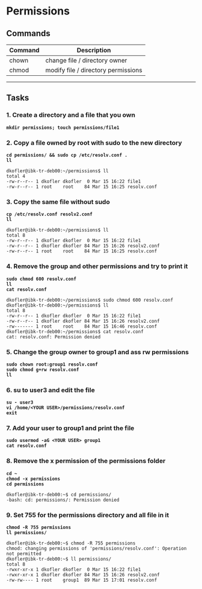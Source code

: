 # Permissions
## Commands
| Command | Description |
| ---| --- |
| chown | change file / directory owner |
| chmod | modify file / directory permissions |
---

## Tasks
### 1. Create a directory and a file that you own
**`mkdir permissions; touch permissions/file1`**  

### 2. Copy a file owned by root with sudo to the new directory
**`cd permissions/ && sudo cp /etc/resolv.conf .`**  
**`ll`**  
```
dkofler@ibk-tr-deb00:~/permissions$ ll
total 4
-rw-r--r-- 1 dkofler dkofler  0 Mar 15 16:22 file1
-rw-r--r-- 1 root    root    84 Mar 15 16:25 resolv.conf
```
### 3. Copy the same file without sudo
**`cp /etc/resolv.conf resolv2.conf`**  
**`ll`**
```
dkofler@ibk-tr-deb00:~/permissions$ ll
total 8
-rw-r--r-- 1 dkofler dkofler  0 Mar 15 16:22 file1
-rw-r--r-- 1 dkofler dkofler 84 Mar 15 16:26 resolv2.conf
-rw-r--r-- 1 root    root    84 Mar 15 16:25 resolv.conf
```
### 4. Remove the group and other permissions and try to print it
**`sudo chmod 600 resolv.conf`**  
**`ll`**  
**`cat resolv.conf`**
```
dkofler@ibk-tr-deb00:~/permissions$ sudo chmod 600 resolv.conf
dkofler@ibk-tr-deb00:~/permissions$ ll
total 8
-rw-r--r-- 1 dkofler dkofler  0 Mar 15 16:22 file1
-rw-r--r-- 1 dkofler dkofler 84 Mar 15 16:26 resolv2.conf
-rw------- 1 root    root    84 Mar 15 16:46 resolv.conf
dkofler@ibk-tr-deb00:~/permissions$ cat resolv.conf 
cat: resolv.conf: Permission denied
```

### 5. Change the group owner to group1 and ass rw permissions
**`sudo chown root:group1 resolv.conf`**  
**`sudo chmod g+rw resolv.conf`**  
**`ll`**

### 6. su to user3 and edit the file
**`su - user3`**  
**`vi /home/<YOUR USER>/permissions/resolv.conf`**  
**`exit`**

### 7. Add your user to group1 and print the file
**`sudo usermod -aG <YOUR USER> group1`**  
**`cat resolv.conf`**  

### 8. Remove the x permission of the permissions folder
**`cd ~`**  
**`chmod -x permissions`**  
**`cd permissions`**  
```
dkofler@ibk-tr-deb00:~$ cd permissions/
-bash: cd: permissions/: Permission denied
```

### 9. Set 755 for the permissions directory and all file in it
**`chmod -R 755 permissions`**  
**`ll permissions/`**  
```
dkofler@ibk-tr-deb00:~$ chmod -R 755 permissions
chmod: changing permissions of 'permissions/resolv.conf': Operation not permitted
dkofler@ibk-tr-deb00:~$ ll permissions/
total 8
-rwxr-xr-x 1 dkofler dkofler  0 Mar 15 16:22 file1
-rwxr-xr-x 1 dkofler dkofler 84 Mar 15 16:26 resolv2.conf
-rw-rw---- 1 root    group1  89 Mar 15 17:01 resolv.conf
```